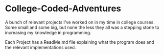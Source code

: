 # College-Coded-Adventures
A bunch of relevant projects I've worked on in my time in college courses. Some small and some big, but none the less they all was a stepping stone to increasing my knowledge in programming. 

Each Project has a ReadMe.md file explaining what the program does and the relevant implementations used.
